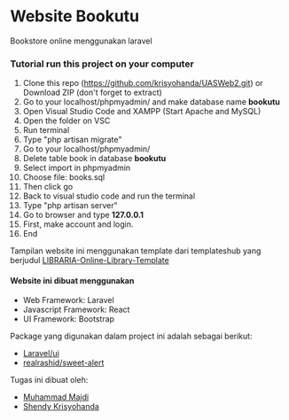 # Website Bookutu
Bookstore online menggunakan laravel

### Tutorial run this project on your computer
1. Clone this repo (https://github.com/krisyohanda/UASWeb2.git) or Download ZIP (don't forget to extract)
2. Go to your localhost/phpmyadmin/ and make database name **bookutu**
3. Open Visual Studio Code and XAMPP (Start Apache and MySQL)
4. Open the folder on VSC 
5. Run terminal
6. Type "php artisan migrate"
7. Go to your localhost/phpmyadmin/
8. Delete table book in database **bookutu**
9. Select import in phpmyadmin
10. Choose file: books.sql
11. Then click go
12. Back to visual studio code and run the terminal
13. Type "php artisan server"
14. Go to browser and type **127.0.0.1**
15. First, make account and login.
16. End

Tampilan website ini menggunakan template dari templateshub yang berjudul [LIBRARIA-Online-Library-Template](https://www.templateshub.net/template/LIBRARIA-Online-Library-Template)

#### Website ini dibuat menggunakan
- Web Framework: Laravel
- Javascript Framework: React
- UI Framework: Bootstrap

Package yang digunakan dalam project ini adalah sebagai berikut:
- [Laravel/ui](https://github.com/laravel/ui)
- [realrashid/sweet-alert](https://github.com/realrashid/sweet-alert)

Tugas ini dibuat oleh:
- [Muhammad Majdi](https://github.com/Morfz)
- [Shendy Krisyohanda](https://github.com/krisyohanda)